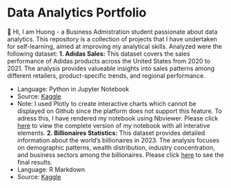 # Data Analytics Portfolio 

:sunflower: Hi, I am Huong - a Business Admistration student passionate about data analytics. 
This repository is a collection of projects that I have undertaken for self-learning, aimed at improving my analytical skills. 
Analyzed were the following dataset: 
**1. Adidas Sales:** This dataset covers the sales performance of Adidas products across the United States from 2020 to 2021. The analysis provides valueable insights into sales patterns among different retailers, product-specific trends, and regional performance.
- Language: Python in Jupyter Notebook 
- Source: [Kaggle](https://www.kaggle.com/datasets/heemalichaudhari/adidas-sales-dataset/)
- Note: I used Plotly to create interactive charts which cannot be displayed on Github since the platform does not support this feature. To adress this, I have rendered my notebook using Nbviewer. Please click [here](https://nbviewer.org/github/huongngxy/Data-Analytics-Portfolio/blob/main/Adidas%20Sales/Adidas%20Sales%20Analysis.ipynb) to view the complete version of my notebook with all interative elements. 
**2. Billionaires Statistics:** This dataset provides detailed information about the world’s billionaires in 2023. The analysis focuses on demographic patterns, wealth distribution, industry concentration, and business sectors among the billionaires. Please click [here](https://huongngxy.github.io/Data-Analytics-Portfolio/Billionaires%20Statistics/Data_Analysis.html#) to see the final results. 
- Language: R Markdown 
- Source: [Kaggle](https://www.kaggle.com/datasets/nelgiriyewithana/billionaires-statistics-dataset/)
